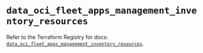 # `data_oci_fleet_apps_management_inventory_resources`

Refer to the Terraform Registry for docs: [`data_oci_fleet_apps_management_inventory_resources`](https://registry.terraform.io/providers/oracle/oci/7.19.0/docs/data-sources/fleet_apps_management_inventory_resources).
